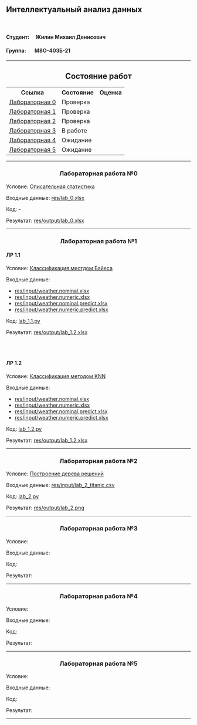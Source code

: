 ## Интеллектуальный анализ данных
\
[]()
#### Студент:&nbsp;&nbsp;&nbsp;&nbsp;&nbsp;Жилин Михаил Денисович 
#### Группа:&nbsp;&nbsp;&nbsp;&nbsp;&nbsp;&nbsp;&nbsp;М8О-403Б-21

---
<body>
    <h2 align="center">Состояние работ</h2>
    <table>
        <tr>
            <th>Ссылка</th>
            <th>Состояние</th>
            <th>Оценка</th>
        </tr>
        <tr>
            <td><a href="#lab-0">Лабораторная 0</a></td>
            <td>Проверка</td>
            <td></td>
        </tr>
        <tr>
            <td><a href="#lab-1">Лабораторная 1</a></td>
            <td>Проверка</td>
            <td></td>
        </tr>
        <tr>
            <td><a href="#lab-2">Лабораторная 2</a></td>
            <td>Проверка</td>
            <td></td>
        </tr>
        <tr>
            <td><a href="#lab-3">Лабораторная 3</a></td>
            <td>В работе</td>
            <td></td>
        </tr>
        <tr>
            <td><a href="#lab-4">Лабораторная 4</a></td>
            <td>Ожидание</td>
            <td></td>
        </tr>
        <tr>
            <td><a href="#lab-5">Лабораторная 5</a></td>
            <td>Ожидание</td>
            <td></td>
        </tr>
    </table>
</body>

---

<body>
    <h3 id="lab-0" align="center">
        <strong>Лабораторная работа №0</strong>
    </h3>
    <div>
        <p>
            Условие:
            <a href="https://docs.google.com/presentation/d/1T1-X7CiXa2aiQnaKMjcpyxx6AuQEvvxISSTOO6vhOS8/edit#slide=id.p29">Описательная статистика</a>
        </p>
        <p>
            Входные данные:
            <a href="https://github.com/Krukrukruzhka/MAI_Resources/blob/main/Data_science/res/input/lab_0.xlsx">res/lab_0.xlsx</a>
        </p>
        <p>
            Код: -
            <a href=""></a>
        </p>
        <p>
            Результат:
            <a href="https://github.com/Krukrukruzhka/MAI_Resources/blob/main/Data_science/res/output/lab_0.xlsx">res/output/lab_0.xlsx</a>
        </p> 
    </div>
</body>

---

<body>
    <h3 id="lab-1" align="center">
        <strong>Лабораторная работа №1</strong>
    </h3>
    <h4>ЛР 1.1</h4>
    <div>
        <p>
            Условие:
            <a href="https://docs.google.com/presentation/d/14RANUQUghd01gKPyr5POLkw67or8YFGv33M4GnPKric/edit#slide=id.p2">Классификация меотдом Байеса</a>
        </p>
        <p>
            Входные данные:
        </p>
        <ul>
            <li><a href="https://github.com/Krukrukruzhka/MAI_Resources/blob/main/Data_science/res/input/weather.nominal.xlsx">res/input/weather.nominal.xlsx</a></li>
            <li><a href="https://github.com/Krukrukruzhka/MAI_Resources/blob/main/Data_science/res/input/weather.numeric.xlsx">res/input/weather.numeric.xlsx</a></li>
            <li><a href="https://github.com/Krukrukruzhka/MAI_Resources/blob/main/Data_science/res/input/weather.nominal.predict.xlsx">res/input/weather.nominal.predict.xlsx</a></li>
            <li><a href="https://github.com/Krukrukruzhka/MAI_Resources/blob/main/Data_science/res/input/weather.numeric.predict.xlsx">res/input/weather.numeric.predict.xlsx</a></li>
        </ul>
        <p>
            Код:
            <a href="https://github.com/Krukrukruzhka/MAI_Resources/blob/main/Data_science/lab_1.1.py">lab_1.1.py</a>
        </p>
        <p>
            Результат:
            <a href="https://github.com/Krukrukruzhka/MAI_Resources/blob/main/Data_science/res/output/lab_1.1.xlsx">res/output/lab_1.2.xlsx</a>
        </p> 
    </div>
    <br>
    <br>
    <h4>ЛР 1.2</h4>
        <div>
            <p>
                Условие:
                <a href="https://docs.google.com/presentation/d/1xaUNGA2fOd2ehZmu63pNHjKu3wgklVXu1mhAGQhYa9M/edit#slide=id.p2">Классификация методом KNN</a>
            </p>
            <p>
                Входные данные:
            </p>
            <ul>
                <li><a href="https://github.com/Krukrukruzhka/MAI_Resources/blob/main/Data_science/res/input/weather.nominal.xlsx">res/input/weather.nominal.xlsx</a></li>
                <li><a href="https://github.com/Krukrukruzhka/MAI_Resources/blob/main/Data_science/res/input/weather.numeric.xlsx">res/input/weather.numeric.xlsx</a></li>
                <li><a href="https://github.com/Krukrukruzhka/MAI_Resources/blob/main/Data_science/res/input/weather.nominal.predict.xlsx">res/input/weather.nominal.predict.xlsx</a></li>
                <li><a href="https://github.com/Krukrukruzhka/MAI_Resources/blob/main/Data_science/res/input/weather.numeric.predict.xlsx">res/input/weather.numeric.predict.xlsx</a></li>
            </ul>
            <p>
                Код:
                <a href="https://github.com/Krukrukruzhka/MAI_Resources/blob/main/Data_science/lab_1.2.py">lab_1.2.py</a>
            </p>
            <p>
                Результат:
                <a href="https://github.com/Krukrukruzhka/MAI_Resources/blob/main/Data_science/res/output/lab_1.2.xlsx">res/output/lab_1.2.xlsx</a>
            </p> 
        </div>
</body>

---

<body>
    <h3 id="lab-2" align="center">
        <strong>Лабораторная работа №2</strong>
    </h3>
    <div>
        <p>
            Условие:
            <a href="https://docs.google.com/presentation/d/1l0yUQUNmxyQPVk2EyGqhZaqsY5sAayASmLSwFHDtiIE/edit#slide=id.p2">Построение дерева решений</a>
        </p>
        <p>
            Входные данные:
            <a href="https://github.com/Krukrukruzhka/MAI_Resources/blob/main/Data_science/res/input/lab_2_titanic.csv">res/input/lab_2_titanic.csv</a>
        </p>
        <p>
            Код:
            <a href="https://github.com/Krukrukruzhka/MAI_Resources/blob/main/Data_science/lab_2.py">lab_2.py</a>
        </p>
        <p>
            Результат:
            <a href="https://github.com/Krukrukruzhka/MAI_Resources/blob/main/Data_science/res/output/lab_2.png">res/output/lab_2.png</a>
        </p> 
    </div>
</body>

---

<body>
    <h3 id="lab-3" align="center">
        <strong>Лабораторная работа №3</strong>
    </h3>
    <div>
        <p>
            Условие:
            <a href=""></a>
        </p>
        <p>
            Входные данные:
            <a href=""></a>
        </p>
        <p>
            Код:
            <a href=""></a>
        </p>
        <p>
            Результат:
            <a href=""></a>
        </p> 
    </div>
</body>

---

<body>
    <h3 id="lab-4" align="center">
        <strong>Лабораторная работа №4</strong>
    </h3>
    <div>
        <p>
            Условие:
            <a href=""></a>
        </p>
        <p>
            Входные данные:
            <a href=""></a>
        </p>
        <p>
            Код:
            <a href=""></a>
        </p>
        <p>
            Результат:
            <a href=""></a>
        </p> 
    </div>
</body>

---

<body>
    <h3 id="lab-5" align="center">
        <strong>Лабораторная работа №5</strong>
    </h3>
    <div>
        <p>
            Условие:
            <a href=""></a>
        </p>
        <p>
            Входные данные:
            <a href=""></a>
        </p>
        <p>
            Код:
            <a href=""></a>
        </p>
        <p>
            Результат:
            <a href=""></a>
        </p> 
    </div>
</body>

---